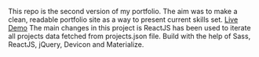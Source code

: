 This repo is the second version of my portfolio.
The aim was to make a clean, readable portfolio site as a way to present current skills set.
[Live Demo](https://trangtmtran.github.io/portfolio-v2)
The main changes in this project is ReactJS has been used to iterate all projects data fetched from projects.json file.
Build with the help of Sass, ReactJS, jQuery, Devicon and Materialize.
